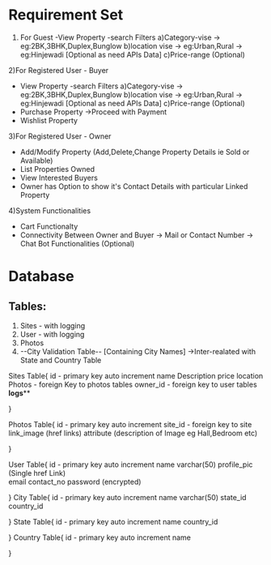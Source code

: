 # Requirement Set

1) For Guest
-View Property
-search Filters
 a)Category-vise -> eg:2BK,3BHK,Duplex,Bunglow
 b)location vise 
 	-> eg:Urban,Rural
 	-> eg:Hinjewadi [Optional as need APIs Data]
 c)Price-range (Optional)
 
2)For Registered User - Buyer
- View Property
-search Filters
 a)Category-vise -> eg:2BK,3BHK,Duplex,Bunglow
 b)location vise 
 	-> eg:Urban,Rural
 	-> eg:Hinjewadi [Optional as need APIs Data]
 c)Price-range (Optional)
- Purchase Property
	->Proceed with Payment
- Wishlist Property

3)For Registered User - Owner
- Add/Modify Property (Add,Delete,Change Property Details ie Sold or Available)
- List Properties Owned
- View Interested Buyers
- Owner has Option to show it's Contact Details with particular Linked Property 


4)System Functionalities
- Cart Functionalty
- Connectivity Between Owner and Buyer
 -> Mail or Contact Number
 -> Chat Bot Functionalities (Optional)
 
# Database
## Tables:
 1) Sites - with logging
 2) User - with logging
 3) Photos
 4) --City Validation Table-- [Containing City Names] 
 	->Inter-realated with State and Country Table
 
 
 
 Sites Table{
 	id - primary key auto increment
 	name
 	Description
 	price
 	location
 	Photos - foreign Key to photos tables
 	owner_id - foreign key to user tables
 	**logs****
 	
 }
 
 Photos Table{
 	id - primary key auto increment
 	site_id - foreign key to site 
 	link_image (href links)
 	attribute (description of Image eg Hall,Bedroom etc)
	 		
 }
 
 User Table{
 	id - primary key auto increment
 	name varchar(50)
 	profile_pic (Single href Link)	
 	email
 	contact_no
 	password (encrypted)
 	
} 
 City Table{
 	id - primary key auto increment
 	name varchar(50)
 	state_id
 	country_id
 
}
 State Table{
 	id - primary key auto increment
 	name
 	country_id

}
Country Table{
 	id - primary key auto increment
 	name
 	
} 	
 	
